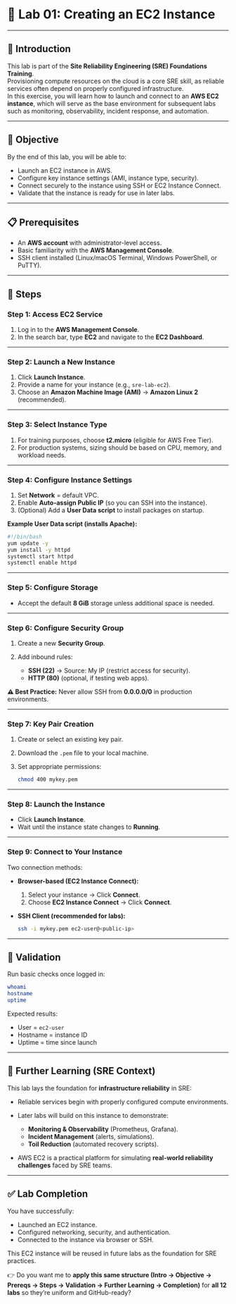 # 🧪 Lab 01: Creating an EC2 Instance  

---

## 📘 Introduction  
This lab is part of the **Site Reliability Engineering (SRE) Foundations Training**.  
Provisioning compute resources on the cloud is a core SRE skill, as reliable services often depend on properly configured infrastructure.  
In this exercise, you will learn how to launch and connect to an **AWS EC2 instance**, which will serve as the base environment for subsequent labs such as monitoring, observability, incident response, and automation.  

---

## 🎯 Objective  
By the end of this lab, you will be able to:  
- Launch an EC2 instance in AWS.  
- Configure key instance settings (AMI, instance type, security).  
- Connect securely to the instance using SSH or EC2 Instance Connect.  
- Validate that the instance is ready for use in later labs.  

---

## 📋 Prerequisites  
- An **AWS account** with administrator-level access.  
- Basic familiarity with the **AWS Management Console**.  
- SSH client installed (Linux/macOS Terminal, Windows PowerShell, or PuTTY).  

---

## 🔨 Steps  

### Step 1: Access EC2 Service  
1. Log in to the **AWS Management Console**.  
2. In the search bar, type **EC2** and navigate to the **EC2 Dashboard**.  

---

### Step 2: Launch a New Instance  
1. Click **Launch Instance**.  
2. Provide a name for your instance (e.g., `sre-lab-ec2`).  
3. Choose an **Amazon Machine Image (AMI)** → **Amazon Linux 2** (recommended).  

---

### Step 3: Select Instance Type  
1. For training purposes, choose **t2.micro** (eligible for AWS Free Tier).  
2. For production systems, sizing should be based on CPU, memory, and workload needs.  

---

### Step 4: Configure Instance Settings  
1. Set **Network** = default VPC.  
2. Enable **Auto-assign Public IP** (so you can SSH into the instance).  
3. (Optional) Add a **User Data script** to install packages on startup.  

**Example User Data script (installs Apache):**  
```bash
#!/bin/bash
yum update -y
yum install -y httpd
systemctl start httpd
systemctl enable httpd
````

---

### Step 5: Configure Storage

* Accept the default **8 GiB** storage unless additional space is needed.

---

### Step 6: Configure Security Group

1. Create a new **Security Group**.
2. Add inbound rules:

   * **SSH (22)** → Source: My IP (restrict access for security).
   * **HTTP (80)** (optional, if testing web apps).

**⚠️ Best Practice:** Never allow SSH from **0.0.0.0/0** in production environments.

---

### Step 7: Key Pair Creation

1. Create or select an existing key pair.
2. Download the `.pem` file to your local machine.
3. Set appropriate permissions:

   ```bash
   chmod 400 mykey.pem
   ```

---

### Step 8: Launch the Instance

* Click **Launch Instance**.
* Wait until the instance state changes to **Running**.

---

### Step 9: Connect to Your Instance

Two connection methods:

* **Browser-based (EC2 Instance Connect):**

  1. Select your instance → Click **Connect**.
  2. Choose **EC2 Instance Connect** → Click **Connect**.

* **SSH Client (recommended for labs):**

  ```bash
  ssh -i mykey.pem ec2-user@<public-ip>
  ```

---

## 🧾 Validation

Run basic checks once logged in:

```bash
whoami
hostname
uptime
```

Expected results:

* User = `ec2-user`
* Hostname = instance ID
* Uptime = time since launch

---

## 📌 Further Learning (SRE Context)

This lab lays the foundation for **infrastructure reliability** in SRE:

* Reliable services begin with properly configured compute environments.
* Later labs will build on this instance to demonstrate:

  * **Monitoring & Observability** (Prometheus, Grafana).
  * **Incident Management** (alerts, simulations).
  * **Toil Reduction** (automated recovery scripts).
* AWS EC2 is a practical platform for simulating **real-world reliability challenges** faced by SRE teams.

---

## ✅ Lab Completion

You have successfully:

* Launched an EC2 instance.
* Configured networking, security, and authentication.
* Connected to the instance via browser or SSH.

This EC2 instance will be reused in future labs as the foundation for SRE practices.


👉 Do you want me to **apply this same structure (Intro → Objective → Prereqs → Steps → Validation → Further Learning → Completion)** for **all 12 labs** so they’re uniform and GitHub-ready?
```
